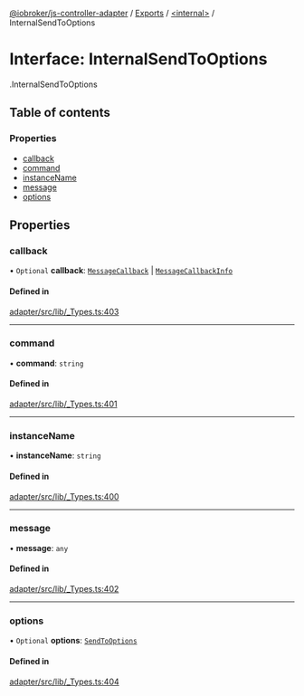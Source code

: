 [@iobroker/js-controller-adapter](../README.md) / [Exports](../modules.md) / [<internal\>](../modules/internal_.md) / InternalSendToOptions

# Interface: InternalSendToOptions

[<internal>](../modules/internal_.md).InternalSendToOptions

## Table of contents

### Properties

- [callback](internal_.InternalSendToOptions.md#callback)
- [command](internal_.InternalSendToOptions.md#command)
- [instanceName](internal_.InternalSendToOptions.md#instancename)
- [message](internal_.InternalSendToOptions.md#message)
- [options](internal_.InternalSendToOptions.md#options)

## Properties

### callback

• `Optional` **callback**: [`MessageCallback`](../modules/internal_.md#messagecallback) \| [`MessageCallbackInfo`](internal_.MessageCallbackInfo.md)

#### Defined in

[adapter/src/lib/_Types.ts:403](https://github.com/ioBroker/ioBroker.js-controller/blob/edb14082/packages/adapter/src/lib/_Types.ts#L403)

___

### command

• **command**: `string`

#### Defined in

[adapter/src/lib/_Types.ts:401](https://github.com/ioBroker/ioBroker.js-controller/blob/edb14082/packages/adapter/src/lib/_Types.ts#L401)

___

### instanceName

• **instanceName**: `string`

#### Defined in

[adapter/src/lib/_Types.ts:400](https://github.com/ioBroker/ioBroker.js-controller/blob/edb14082/packages/adapter/src/lib/_Types.ts#L400)

___

### message

• **message**: `any`

#### Defined in

[adapter/src/lib/_Types.ts:402](https://github.com/ioBroker/ioBroker.js-controller/blob/edb14082/packages/adapter/src/lib/_Types.ts#L402)

___

### options

• `Optional` **options**: [`SendToOptions`](internal_.SendToOptions.md)

#### Defined in

[adapter/src/lib/_Types.ts:404](https://github.com/ioBroker/ioBroker.js-controller/blob/edb14082/packages/adapter/src/lib/_Types.ts#L404)
